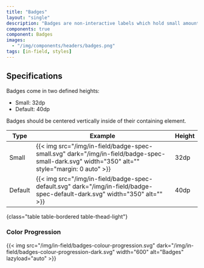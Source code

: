 ```yaml
---
title: "Badges"
layout: "single"
description: "Badges are non-interactive labels which hold small amounts of information."
components: true
component: Badges
images:
  - "/img/components/headers/badges.png"
tags: [in-field, styles]
---
```


## Specifications

Badges come in two defined heights:

- Small: 32dp
- Default: 40dp

Badges should be centered vertically inside of their containing element.

<!-- prettier-ignore-start -->
| Type     | Example                                                                                                                                | Height |
|----------| -------------------------------------------------------------------------------------------------------------------------------------- | ------ |
| Small    | {{< img src="/img/in-field/badge-spec-small.svg" dark="/img/in-field/badge-spec-small-dark.svg" width="350"  alt="" style="margin: 0 auto" >}}     | 32dp   |
| Default  | {{< img src="/img/in-field/badge-spec-default.svg" dark="/img/in-field/badge-spec-default-dark.svg" width="350"  alt="" >}} | 40dp   |
{class="table table-bordered table-thead-light"}
<!-- prettier-ignore-end -->

### Color Progression

{{< img src="/img/in-field/badges-colour-progression.svg" dark="/img/in-field/badges-colour-progression-dark.svg" width="600"  alt="Badges" lazyload="auto" >}}

